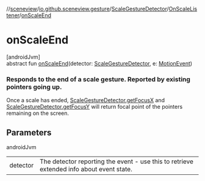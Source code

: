 //[sceneview](../../../../index.md)/[io.github.sceneview.gesture](../../index.md)/[ScaleGestureDetector](../index.md)/[OnScaleListener](index.md)/[onScaleEnd](on-scale-end.md)

# onScaleEnd

[androidJvm]\
abstract fun [onScaleEnd](on-scale-end.md)(detector: [ScaleGestureDetector](../index.md), e: [MotionEvent](https://developer.android.com/reference/kotlin/android/view/MotionEvent.html))

###  Responds to the end of a scale gesture. Reported by existing pointers going up.

Once a scale has ended, [ScaleGestureDetector.getFocusX](../../../../../sceneview/io.github.sceneview.gesture/-scale-gesture-detector/get-focus-x.md) and [ScaleGestureDetector.getFocusY](../../../../../sceneview/io.github.sceneview.gesture/-scale-gesture-detector/get-focus-y.md) will return focal point of the pointers remaining on the screen.

## Parameters

androidJvm

| | |
|---|---|
| detector | The detector reporting the event - use this to retrieve extended info about event state. |
